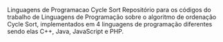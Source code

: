  Linguagens de Programacao Cycle Sort
Repositório para os códigos do trabalho de Linguagens de Programação sobre o algoritmo de ordenação Cycle Sort, implementados em 4 linguagens de programação diferentes sendo elas C++, Java, JavaScript e PHP.
